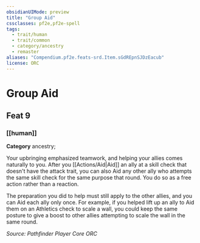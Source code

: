 ```yaml
---
obsidianUIMode: preview
title: "Group Aid"
cssclasses: pf2e,pf2e-spell
tags:
  - trait/human
  - trait/common
  - category/ancestry
  - remaster
aliases: "Compendium.pf2e.feats-srd.Item.sGdREpnSJDzEacub"
license: ORC
---
```

# Group Aid
## Feat 9
### [[human]]

**Category** ancestry; 




Your upbringing emphasized teamwork, and helping your allies comes naturally to you. After you [[Actions/Aid|Aid]] an ally at a skill check that doesn't have the attack trait, you can also Aid any other ally who attempts the same skill check for the same purpose that round. You do so as a free action rather than a reaction.

The preparation you did to help must still apply to the other allies, and you can Aid each ally only once. For example, if you helped lift up an ally to Aid them on an Athletics check to scale a wall, you could keep the same posture to give a boost to other allies attempting to scale the wall in the same round.

*Source: Pathfinder Player Core*
*ORC*